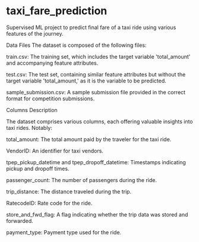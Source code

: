 # taxi_fare_prediction
Supervised ML project to predict final fare of a taxi ride using various features of the journey.

Data Files
The dataset is composed of the following files:

train.csv: The training set, which includes the target variable 'total_amount' and accompanying feature attributes.

test.csv: The test set, containing similar feature attributes but without the target variable 'total_amount,' as it is the variable to be predicted.

sample_submission.csv: A sample submission file provided in the correct format for competition submissions.

Columns Description

The dataset comprises various columns, each offering valuable insights into taxi rides. Notably:

total_amount: The total amount paid by the traveler for the taxi ride.

VendorID: An identifier for taxi vendors.

tpep_pickup_datetime and tpep_dropoff_datetime: Timestamps indicating pickup and dropoff times.

passenger_count: The number of passengers during the ride.

trip_distance: The distance traveled during the trip.

RatecodeID: Rate code for the ride.

store_and_fwd_flag: A flag indicating whether the trip data was stored and forwarded.

payment_type: Payment type used for the ride.